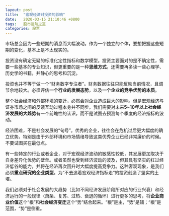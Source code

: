 ```yaml
---
layout: post
title:  "宏观经济对投资的影响"
date:   2020-03-15 21:10:46 +0800
tags:   股市进阶之道
categories: 股票
---
```


市场总会因为一些短期的消息而大幅波动。作为一个独立的个体，要想把握这些短期的变化，基本上是不太现实的。

投资没有确定无疑的标准化定性指标和数学模型。投资主要面对的是不确定性，需要一些基本的专业知识，但更重要的是一种**思维方式**。还需要再多读一些心理学、历史学的书籍，并静心的思考和沉淀。

投资也并不等于做一个“财务数字专注者”。财务数据往往只能反映当前情况，且调节余地较大。必须评估**一个行业的发展态势**，以及**一个企业的竞争优势的本质**。

整个社会经济和外部环境的变迁，必然会对企业造成巨大的影响。但是宏观经济与证券市场之间的反馈互动过程本身并不同步。我们需要对未来**5~10年以上社会经济发展的大趋势**有一个前瞻性的认识，而不是试图去预测每个季度的经济指标的波动。

经济困难，不是社会发展的“句号”。优秀的企业，往往会在危机过后更大幅度的确立优势。特别是由于外部环境和市场情绪导致这类优秀企业已经非常廉价的时候。不要试图买在最低点。

有一些特定的行业或者企业，对于宏观经济波动的敏感性较低，其发展更加取决于自身差异化优势的壁垒。或者虽然也受到经济波动的波及，但其具有坚实的扛过经济低谷的能力，并将在经济再次回升时大幅度提高竞争力。这种客观现象，是我们必须**重点研究的企业类型**。为“不去追着宏观经济指标走”的投资创造了坚实的土壤。

我们必须对于社会发展的大趋势（比如不同经济发展阶段所对应的行业兴衰）和经济运行的一般规律（萧条、复苏、过热、衰退的循环）进行更多的思考，将**企业商业价值**这个“根”和**社会经济变迁**这个“势”结合起来。“根”是主，“势”是辅；“根”是范围，“势”是侧重。
